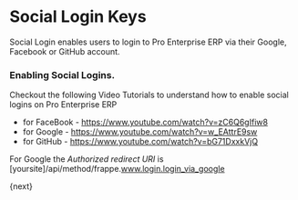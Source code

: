 # Social Login Keys

Social Login enables users to login to Pro Enterprise ERP via their Google, Facebook or GitHub account.

### Enabling Social Logins.

Checkout the following Video Tutorials to understand how to enable social logins on Pro Enterprise ERP

* for FaceBook - https://www.youtube.com/watch?v=zC6Q6gIfiw8
* for Google - https://www.youtube.com/watch?v=w_EAttrE9sw 
* for GitHub - https://www.youtube.com/watch?v=bG71DxxkVjQ

For Google the *Authorized redirect URI* is [yoursite]/api/method/frappe.www.login.login_via_google

{next}
